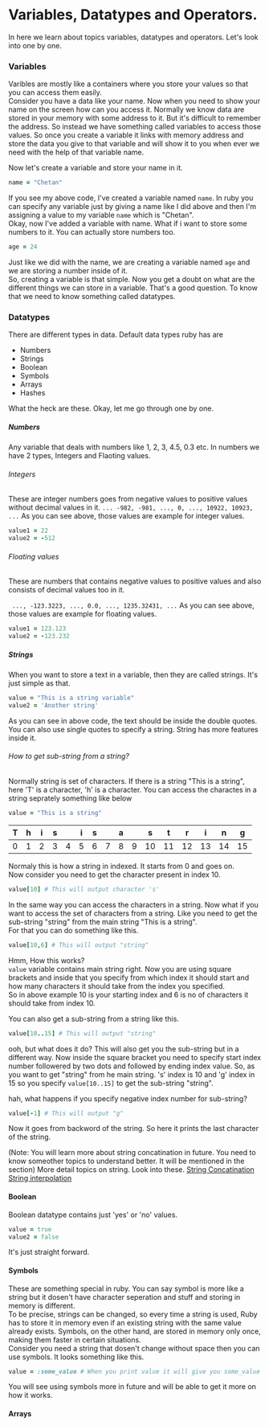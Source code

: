 # Variables, Datatypes and Operators.

In here we learn about topics variables, datatypes and operators. Let's look into one by one.

### Variables
Varibles are mostly like a containers where you store your values so that you can access them easily.  
Consider you have a data like your name. Now when you need to show your name on the screen how can you access it. Normally we know data are stored in your memory with some address to it. But it's difficult to remember the address. So instead we have something called variables to access those values. So once you create a variable it links with memory address and store the data you give to that variable and will show it to you when ever we need with the help of that variable name.

Now let's create a variable and store your name in it.
```ruby
name = "Chetan"
```
If you see my above code, I've created a variable named `name`. In ruby you can specify any variable just by giving a name like I did above and then I'm assigning a value to my variable `name` which is "Chetan".  
Okay, now I've added a variable with name. What if i want to store some numbers to it. You can actually store numbers too.
```ruby
age = 24
```
Just like we did with the name, we are creating a variable named `age` and we are storing a number inside of it.  
So, creating a variable is that simple. Now you get a doubt on what are the different things we can store in a variable. That's a good question. To know that we need to know something called datatypes.

### Datatypes
There are different types in data. Default data types ruby has are
- Numbers
- Strings
- Boolean
- Symbols
- Arrays
- Hashes

What the heck are these. Okay, let me go through one by one.

##### Numbers
Any variable that deals with numbers like 1, 2, 3, 4.5, 0.3 etc.
In numbers we have 2 types, Integers and Flaoting values.

###### Integers
These are integer numbers goes from negative values to positive values without decimal values in it.
`... -982, -981, ..., 0, ..., 10922, 10923, ...`
As you can see above, those values are example for integer values.
```ruby
value1 = 22
value2 = -512
```

###### Floating values
These are numbers that contains negative values to positive values and also consists of decimal values too in it.

` ..., -123.3223, ..., 0.0, ..., 1235.32431, ...`
As you can see above, those values are example for floating values.
```ruby
value1 = 123.123
value2 = -123.232
```

##### Strings
When you want to store a text in a variable, then they are called strings. It's just simple as that.

```ruby
value = "This is a string variable"
value2 = 'Another string'
```
As you can see in above code, the text should be inside the double quotes. You can also use single quotes to specify a string.
String has more features inside it.

###### How to get sub-string from a string?
Normally string is set of characters. If there is a string "This is a string", here 'T' is a character, 'h' is a character. You can access the charactes in a string seprately something like below
```ruby
value = "This is a string"
```

| T | h | i | s |   | i | s |   | a |   | s | t | r | i | n | g |
|---|---|---|---|---|---|---|---|---|---|---|---|---|---|---|---|
| 0 | 1 | 2 | 3 | 4 | 5 | 6 | 7 | 8 | 9 | 10 | 11 | 12 | 13 | 14 | 15 |

Normaly this is how a string in indexed. It starts from 0 and goes on.  
Now consider you need to get the character present in index 10.
```ruby
value[10] # This will output character 's'
```
In the same way you can access the characters in a string. Now what if you want to access the set of characters from a string. Like you need to get the sub-string "string" from the main string "This is a string".  
For that you can do something like this.
```ruby
value[10,6] # This will output "string"
```
Hmm, How this works?  
`value` variable contains main string right. Now you are using square brackets and inside that you specify from which index it should start and how many characters it should take from the index you specified.  
So in above example 10 is your starting index and 6 is no of characters it should take from index 10.

You can also get a sub-string from a string like this.
```ruby
value[10..15] # This will output "string"
```
ooh, but what does it do?
This will also get you the sub-string but in a different way. Now inside the square bracket you need to specify start index number followered by two dots and followed by ending index value. So, as you want to get "string" from he main string. 's' index is 10 and 'g' index in 15 so you specify `value[10..15]` to get the sub-string "string".

hah, what happens if you specify negative index number for sub-string?
```ruby
value[-1] # This will output "g"
```
Now it goes from backword of the string. So here it prints the last character of the string.

(Note: You will learn more about string concatination in future. You need to know someother topics to understand better. It will be mentioned in the section)
More detail topics on string. Look into these.
[String Concatination](./string_concatination.md)
[String interpolation](./string_interpolation.md)

#### Boolean
Boolean datatype contains just 'yes' or 'no' values.
```ruby
value = true
value2 = false
```
It's just straight forward. 

#### Symbols
These are something special in ruby. You can say symbol is more like a string but it dosen't have character seperation and stuff and storing in memory is different.  
To be precise, strings can be changed, so every time a string is used, Ruby has to store it in memory even if an existing string with the same value already exists. Symbols, on the other hand, are stored in memory only once, making them faster in certain situations.  
Consider you need a string that dosen't change without space then you can use symbols. It looks something like this.

```ruby
value = :some_value # When you print value it will give you some_value as output.
```

You will see using symbols more in future and will be able to get it more on how it works.


#### Arrays
